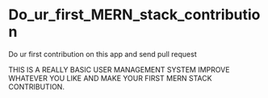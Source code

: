 # Do_ur_first_MERN_stack_contribution
Do ur first contribution on this app and send pull request


THIS IS A REALLY BASIC USER MANAGEMENT SYSTEM IMPROVE WHATEVER YOU LIKE AND MAKE YOUR FIRST MERN STACK CONTRIBUTION.
